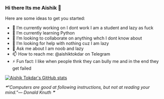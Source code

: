 ### Hi there Its me Aishik 👋

Here are some ideas to get you started:

- 🔭 I’m currently working on I dont work I am a student and lazy as fuck
- 🌱 I’m currently learning Python
- 👯 I’m looking to collaborate on anything whch I dont know about
- 🤔 I’m looking for help with nothing cuz I am lazy
- 💬 Ask me about I am noob and lazy
- 📫 How to reach me: @aishiktokdar on Telegram
- ⚡ Fun fact: I like when people thnk they can bully me and in the end they get failed


[![Aishik Tokdar's GitHub stats](https://github-readme-stats.vercel.app/api?username=aishik2005)](https://github.com/aishik2005/github-readme-stats)

<!--STARTS_HERE_QUOTE_README-->
<i>❝“Computers are good at following instructions, but not at reading your mind.”— Donald Knuth   ❞</i>
<!--ENDS_HERE_QUOTE_README-->
